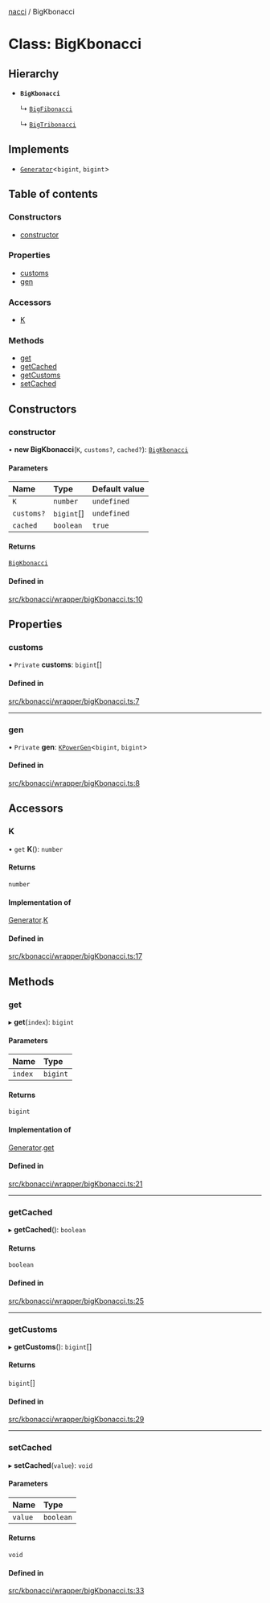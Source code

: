 [nacci](../README.md) / BigKbonacci

# Class: BigKbonacci

## Hierarchy

- **`BigKbonacci`**

  ↳ [`BigFibonacci`](BigFibonacci.md)

  ↳ [`BigTribonacci`](BigTribonacci.md)

## Implements

- [`Generator`](../interfaces/gen.Generator.md)\<`bigint`, `bigint`\>

## Table of contents

### Constructors

- [constructor](BigKbonacci.md#constructor)

### Properties

- [customs](BigKbonacci.md#customs)
- [gen](BigKbonacci.md#gen)

### Accessors

- [K](BigKbonacci.md#k)

### Methods

- [get](BigKbonacci.md#get)
- [getCached](BigKbonacci.md#getcached)
- [getCustoms](BigKbonacci.md#getcustoms)
- [setCached](BigKbonacci.md#setcached)

## Constructors

### constructor

• **new BigKbonacci**(`K`, `customs?`, `cached?`): [`BigKbonacci`](BigKbonacci.md)

#### Parameters

| Name | Type | Default value |
| :------ | :------ | :------ |
| `K` | `number` | `undefined` |
| `customs?` | `bigint`[] | `undefined` |
| `cached` | `boolean` | `true` |

#### Returns

[`BigKbonacci`](BigKbonacci.md)

#### Defined in

[src/kbonacci/wrapper/bigKbonacci.ts:10](https://github.com/havelessbemore/nacci/blob/ae7cafb/src/kbonacci/wrapper/bigKbonacci.ts#L10)

## Properties

### customs

• `Private` **customs**: `bigint`[]

#### Defined in

[src/kbonacci/wrapper/bigKbonacci.ts:7](https://github.com/havelessbemore/nacci/blob/ae7cafb/src/kbonacci/wrapper/bigKbonacci.ts#L7)

___

### gen

• `Private` **gen**: [`KPowerGen`](gen.KPowerGen.md)\<`bigint`, `bigint`\>

#### Defined in

[src/kbonacci/wrapper/bigKbonacci.ts:8](https://github.com/havelessbemore/nacci/blob/ae7cafb/src/kbonacci/wrapper/bigKbonacci.ts#L8)

## Accessors

### K

• `get` **K**(): `number`

#### Returns

`number`

#### Implementation of

[Generator](../interfaces/gen.Generator.md).[K](../interfaces/gen.Generator.md#k)

#### Defined in

[src/kbonacci/wrapper/bigKbonacci.ts:17](https://github.com/havelessbemore/nacci/blob/ae7cafb/src/kbonacci/wrapper/bigKbonacci.ts#L17)

## Methods

### get

▸ **get**(`index`): `bigint`

#### Parameters

| Name | Type |
| :------ | :------ |
| `index` | `bigint` |

#### Returns

`bigint`

#### Implementation of

[Generator](../interfaces/gen.Generator.md).[get](../interfaces/gen.Generator.md#get)

#### Defined in

[src/kbonacci/wrapper/bigKbonacci.ts:21](https://github.com/havelessbemore/nacci/blob/ae7cafb/src/kbonacci/wrapper/bigKbonacci.ts#L21)

___

### getCached

▸ **getCached**(): `boolean`

#### Returns

`boolean`

#### Defined in

[src/kbonacci/wrapper/bigKbonacci.ts:25](https://github.com/havelessbemore/nacci/blob/ae7cafb/src/kbonacci/wrapper/bigKbonacci.ts#L25)

___

### getCustoms

▸ **getCustoms**(): `bigint`[]

#### Returns

`bigint`[]

#### Defined in

[src/kbonacci/wrapper/bigKbonacci.ts:29](https://github.com/havelessbemore/nacci/blob/ae7cafb/src/kbonacci/wrapper/bigKbonacci.ts#L29)

___

### setCached

▸ **setCached**(`value`): `void`

#### Parameters

| Name | Type |
| :------ | :------ |
| `value` | `boolean` |

#### Returns

`void`

#### Defined in

[src/kbonacci/wrapper/bigKbonacci.ts:33](https://github.com/havelessbemore/nacci/blob/ae7cafb/src/kbonacci/wrapper/bigKbonacci.ts#L33)
